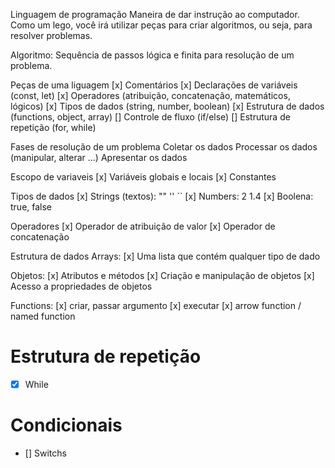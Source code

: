 Linguagem de programação
Maneira de dar instrução ao computador.
Como um lego, você irá utilizar peças para criar algoritmos, ou seja, para resolver problemas.

Algoritmo: Sequência de passos lógica e finita para resolução de um problema.

Peças de uma liguagem
[x] Comentários
[x] Declarações de variáveis (const, let)
[x] Operadores (atribuição, concatenação, matemáticos, lógicos)
[x] Tipos de dados (string, number, boolean)
[x] Estrutura de dados (functions, object, array)
[] Controle de fluxo (if/else)
[] Estrutura de repetição (for, while)

Fases de resolução de um problema
Coletar os dados
Processar os dados (manipular, alterar ...)
Apresentar os dados

Escopo de variaveis
[x] Variáveis globais e locais
[x] Constantes

Tipos de dados
[x] Strings (textos): "" '' ``
[x] Numbers: 2 1.4
[x] Boolena: true, false

Operadores
[x] Operador de atribuição de valor
[x] Operador de concatenação

Estrutura de dados
Arrays:
[x] Uma lista que contém qualquer tipo de dado

Objetos:
[x] Atributos e métodos
[x] Criação e manipulação de objetos
[x] Acesso a propriedades de objetos

Functions:
[x] criar, passar argumento
[x] executar
[x] arrow function / named function

# Estrutura de repetição

- [x] While

# Condicionais

- [] Switchs